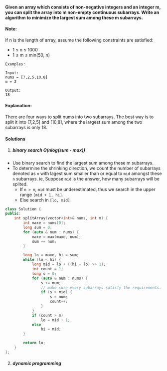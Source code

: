#### Given an array which consists of non-negative integers and an integer m, you can split the array into m non-empty continuous subarrays. Write an algorithm to minimize the largest sum among these m subarrays.

#### Note:
If n is the length of array, assume the following constraints are satisfied:

-    1 ≤ n ≤ 1000
-    1 ≤ m ≤ min(50, n)

```
Examples:

Input:
nums = [7,2,5,10,8]
m = 2

Output:
18
```

#### Explanation:
There are four ways to split nums into two subarrays.
The best way is to split it into [7,2,5] and [10,8],
where the largest sum among the two subarrays is only 18.

#### Solutions

1. ##### binary search O(nlog(sum - max))

- Use binary search to find the largest sum among these m subarrays.
- To determine the shrinking direction, we count the number of subarrays denoted as `n` with lagest sum smaller than or equal to `mid` amongst these `n` subarrays. ie, Suppose `mid` is the answer, how many subarrays will be splited.
    - If `n > m`, `mid` must be underestimated, thus we search in the upper range `[mid + 1, hi]`.
    - Else search in `[lo, mid]`

```c++
class Solution {
public:
    int splitArray(vector<int>& nums, int m) {
        int maxe = nums[0];
        long sum = 0;
        for (auto & num : nums) {
            maxe = max(maxe, num);
            sum += num;
        }

        long lo = maxe, hi = sum;
        while (lo < hi) {
            long mid = lo + ((hi - lo) >> 1);
            int count = 1;
            long s = 0;
            for (auto & num : nums) {
                s += num;
                // make sure every subarrays satisfy the requirements. i.e. will not be greater than mid.
                if (s > mid) {
                    s = num;
                    count++;
                }
            }
            if (count > m)
                lo = mid + 1;
            else
                hi = mid;
        }

        return lo;
    }
};
```

2. ##### dynamic programming

```c++

```